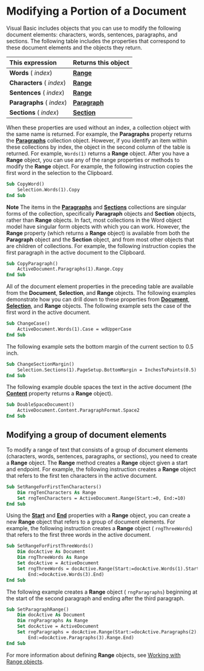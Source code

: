 
# Modifying a Portion of a Document

Visual Basic includes objects that you can use to modify the following document elements: characters, words, sentences, paragraphs, and sections. The following table includes the properties that correspond to these document elements and the objects they return.



|**This expression**|**Returns this object**|
|:-----|:-----|
| **Words** ( _index_)| **[Range](15a7a1c4-5f3f-5b6e-60e9-29688de3f274.md)**|
| **Characters** ( _index_)| **[Range](15a7a1c4-5f3f-5b6e-60e9-29688de3f274.md)**|
| **Sentences** ( _index_)| **[Range](15a7a1c4-5f3f-5b6e-60e9-29688de3f274.md)**|
| **Paragraphs** ( _index_)| **[Paragraph](0a704079-a082-4ab1-841b-fc0d49dd26d4.md)**|
| **Sections** ( _index_)| **[Section](3fe563d8-fc05-c17a-e67b-c50eea7e7f13.md)**|

When these properties are used without an index, a collection object with the same name is returned. For example, the  **Paragraphs** property returns the **[Paragraphs](bdc7a183-2a98-7d47-c86a-5cecd6c91449.md)** collection object. However, if you identify an item within these collections by index, the object in the second column of the table is returned. For example, `Words(1)` returns a **Range** object. After you have a **Range** object, you can use any of the range properties or methods to modify the **Range** object. For example, the following instruction copies the first word in the selection to the Clipboard.




```vb
Sub CopyWord() 
    Selection.Words(1).Copy 
End Sub
```


 **Note**  The items in the  **[Paragraphs](bdc7a183-2a98-7d47-c86a-5cecd6c91449.md)** and **[Sections](cf6f77ba-9eee-5614-e697-bc031c4c6dcd.md)** collections are singular forms of the collection, specifically **Paragraph** objects and **Section** objects, rather than **Range** objects. In fact, most collections in the Word object model have singular form objects with which you can work. However, the **Range** property (which returns a **Range** object) is available from both the **Paragraph** object and the **Section** object, and from most other objects that are children of collections. For example, the following instruction copies the first paragraph in the active document to the Clipboard.




```vb
Sub CopyParagraph() 
    ActiveDocument.Paragraphs(1).Range.Copy 
End Sub
```

All of the document element properties in the preceding table are available from the  **Document**,  **Selection**, and  **Range** objects. The following examples demonstrate how you can drill down to these properties from **[Document](8d83487a-2345-a036-a916-971c9db5b7fb.md)**,  **[Selection](7b574a91-c33e-ecfd-6783-6b7528b2ed8f.md)**, and  **Range** objects.
The following example sets the case of the first word in the active document.



```vb
Sub ChangeCase() 
    ActiveDocument.Words(1).Case = wdUpperCase 
End Sub
```

The following example sets the bottom margin of the current section to 0.5 inch.



```vb
Sub ChangeSectionMargin() 
    Selection.Sections(1).PageSetup.BottomMargin = InchesToPoints(0.5) 
End Sub
```

The following example double spaces the text in the active document (the  **[Content](80578329-a648-1d4b-f83d-4b2d289813fb.md)** property returns a **Range** object).



```vb
Sub DoubleSpaceDocument() 
    ActiveDocument.Content.ParagraphFormat.Space2 
End Sub
```


## Modifying a group of document elements

To modify a range of text that consists of a group of document elements (characters, words, sentences, paragraphs, or sections), you need to create a  **Range** object. The **Range** method creates a **Range** object given a start and endpoint. For example, the following instruction creates a **Range** object that refers to the first ten characters in the active document.


```vb
Sub SetRangeForFirstTenCharacters() 
    Dim rngTenCharacters As Range 
    Set rngTenCharacters = ActiveDocument.Range(Start:=0, End:=10) 
End Sub
```

Using the  **[Start](aadedbb7-1ee2-9e5a-296d-0ebe25b6d8f4.md)** and **[End](fe90f321-c7b5-bea2-fa60-e6b750b33cf7.md)** properties with a **Range** object, you can create a new **Range** object that refers to a group of document elements. For example, the following instruction creates a **Range** object ( `rngThreeWords`) that refers to the first three words in the active document.




```vb
Sub SetRangeForFirstThreeWords() 
    Dim docActive As Document 
    Dim rngThreeWords As Range 
    Set docActive = ActiveDocument 
    Set rngThreeWords = docActive.Range(Start:=docActive.Words(1).Start, _ 
        End:=docActive.Words(3).End) 
End Sub
```

The following example creates a  **Range** object ( `rngParagraphs`) beginning at the start of the second paragraph and ending after the third paragraph.




```vb
Sub SetParagraphRange() 
    Dim docActive As Document 
    Dim rngParagraphs As Range 
    Set docActive = ActiveDocument 
    Set rngParagraphs = docActive.Range(Start:=docActive.Paragraphs(2).Range.Start, _ 
        End:=docActive.Paragraphs(3).Range.End) 
End Sub
```

For more information about defining  **Range** objects, see [Working with Range objects](9e240aa7-8608-9d70-aee3-2e202687459e.md).

